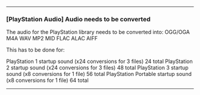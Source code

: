 ***

### [PlayStation Audio] Audio needs to be converted

The audio for the PlayStation library needs to be converted into:
OGG/OGA
M4A
WAV
MP2
MID
FLAC
ALAC
AIFF

This has to be done for:

PlayStation 1 startup sound (x24 conversions for 3 files) 24 total
PlayStation 2 startup sound (x24 conversions for 3 files) 48 total
PlayStation 3 startup sound (x8 conversions for 1 file) 56 total
PlayStation Portable startup sound (x8 conversions for 1 file) 64 total

***
